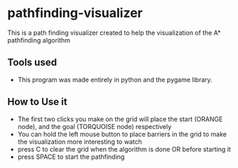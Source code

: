# pathfinding-visualizer
This is a path finding visualizer created to help the visualization of the A* pathfinding algorithm

## Tools used
- This program was made entirely in python and the pygame library.

## How to Use it
- The first two clicks you make on the grid will place the start (ORANGE node), and the goal (TORQUOISE node) respectively
- You can hold the left mouse button to place barriers in the grid to make the visualization more interesting to watch
- press C to clear the grid when the algorithm is done OR before starting it
- press SPACE to start the pathfinding
